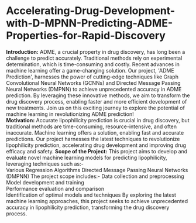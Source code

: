 # Accelerating-Drug-Development-with-D-MPNN-Predicting-ADME-Properties-for-Rapid-Discovery

**Introduction:**
ADME, a crucial property in drug discovery, has long been a challenge to predict accurately. Traditional methods rely on experimental determination, which is time-consuming and costly. Recent advances in machine learning offer a game-changing solution. Our project, 'ADME Prediction', harnesses the power of cutting-edge techniques like Graph Convolutional Neural Networks (GCNNs) and Directed Message Passing Neural Networks (DMPNN) to achieve unprecedented accuracy in ADME prediction. By leveraging these innovative methods, we aim to transform the drug discovery process, enabling faster and more efficient development of new treatments. Join us on this exciting journey to explore the potential of machine learning in revolutionizing ADME prediction!<br>
**Motivation:**
Accurate lipophilicity prediction is crucial in drug discovery, but traditional methods are time-consuming, resource-intensive, and often inaccurate. Machine learning offers a solution, enabling fast and accurate predictions. Our project harnesses the latest techniques to revolutionize lipophilicity prediction, accelerating drug development and improving drug efficacy and safety.
**Scope of the Project:**
This project aims to develop and evaluate novel machine learning models for predicting lipophilicity, leveraging techniques such as:-    
    Various Regression Algorithms                                                                      Directed Message Passing Neural Networks (DMPNN)                                              The project scope includes:-                                                                           Data collection and preprocessing                                                                  Model development and training                                                                 
    Performance evaluation and comparison                                                     
    Identification of optimal models and techniques                                                By exploring the latest machine learning approaches, this project seeks to achieve unprecedented accuracy in lipophilicity prediction, transforming the drug discovery process.





